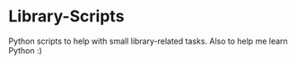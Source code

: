 # Library-Scripts
Python scripts to help with small library-related tasks. Also to help me learn Python :)
